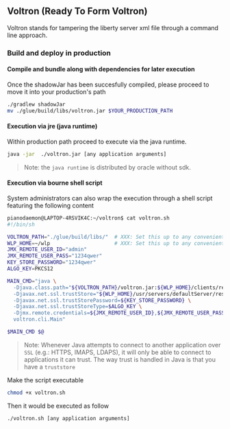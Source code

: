 ## Voltron (Ready To Form Voltron)
Voltron stands for tampering the liberty server xml file through a command line approach.

### Build and deploy in production
#### Compile and bundle along with dependencies for later execution
Once the shadowJar has been succesfully compiled, please proceed to move it into your production's path
```sh
./gradlew shadowJar
mv ./glue/build/libs/voltron.jar $YOUR_PRODUCTION_PATH
```

#### Execution via jre (java runtime)
Within production path proceed to execute via the java runtime.
```sh
java -jar  ./voltron.jar [any application arguments]
```
> Note: the `java runtime` is distributed by oracle without sdk.

#### Execution via bourne shell script
System administrators can also wrap the execution through a shell script featuring the following content
```sh
pianodaemon@LAPTOP-4RSVIK4C:~/voltron$ cat voltron.sh
#!/bin/sh

VOLTRON_PATH="./glue/build/libs/"  # XXX: Set this up to any convenient path of yours
WLP_HOME=~/wlp                     # XXX: Set this up to any convenient path of yours
JMX_REMOTE_USER_ID="admin"
JMX_REMOTE_USER_PASS="1234qwer"
KEY_STORE_PASSWORD="1234qwer"
ALGO_KEY=PKCS12

MAIN_CMD="java \
  -Djava.class.path="${VOLTRON_PATH}/voltron.jar:${WLP_HOME}/clients/restConnector.jar:jconsole.jar" \
  -Djavax.net.ssl.trustStore="${WLP_HOME}/usr/servers/defaultServer/resources/security/key.p12" \
  -Djavax.net.ssl.trustStorePassword=${KEY_STORE_PASSWORD} \
  -Djavax.net.ssl.trustStoreType=$ALGO_KEY \
  -Djmx.remote.credentials=${JMX_REMOTE_USER_ID},${JMX_REMOTE_USER_PASS} \
  voltron.cli.Main"

$MAIN_CMD $@
```
> Note: Whenever Java attempts to connect to another application over `SSL` (e.g.: HTTPS, IMAPS, LDAPS), it will only be able to connect to applications it can trust.  The way trust is handled in Java is that you have a `truststore`

Make the script executable
```sh
chmod +x voltron.sh
```

Then it would be executed as follow
```sh
./voltron.sh [any application arguments]
```
